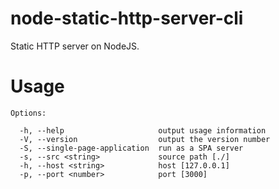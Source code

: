 # node-static-http-server-cli
Static HTTP server on NodeJS.

# Usage

```
Options:

  -h, --help                     output usage information
  -V, --version                  output the version number
  -S, --single-page-application  run as a SPA server
  -s, --src <string>             source path [./]
  -h, --host <string>            host [127.0.0.1]
  -p, --port <number>            port [3000]
```
